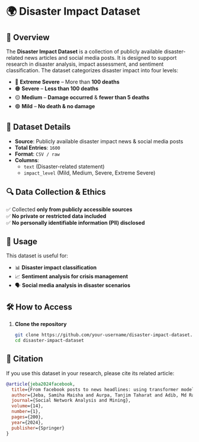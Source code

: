 # 🌍 Disaster Impact Dataset  

## 📌 Overview  
The **Disaster Impact Dataset** is a collection of publicly available disaster-related news articles and social media posts. It is designed to support research in disaster analysis, impact assessment, and sentiment classification. The dataset categorizes disaster impact into four levels:  

- 🔴 **Extreme Severe** – More than **100 deaths**  
- 🟠 **Severe** – **Less than 100 deaths**  
- 🟡 **Medium** – **Damage occurred** & **fewer than 5 deaths**  
- 🟢 **Mild** – **No death & no damage**  

## 📂 Dataset Details  
- **Source**: Publicly available disaster impact news & social media posts  
- **Total Entries**: `1600`  
- **Format**: `CSV / raw`  
- **Columns**:  
  - `text` (Disaster-related statement)  
  - `impact_level` (Mild, Medium, Severe, Extreme Severe)  

## 🔍 Data Collection & Ethics  
✅ Collected **only from publicly accessible sources**  
✅ **No private or restricted data included**  
✅ **No personally identifiable information (PII) disclosed**  

## 🚀 Usage  
This dataset is useful for:  
- 📊 **Disaster impact classification**  
- 📈 **Sentiment analysis for crisis management**  
- 🗣 **Social media analysis in disaster scenarios**

## 🛠 How to Access  

1. **Clone the repository**  
   ```bash
   git clone https://github.com/your-username/disaster-impact-dataset.git
   cd disaster-impact-dataset

## 📜 Citation  
If you use this dataset in your research, please cite its related article:  

```bibtex
@article{jeba2024facebook,
  title={From facebook posts to news headlines: using transformer models to predict post-disaster impact on mass media content},
  author={Jeba, Samiha Maisha and Aurpa, Tanjim Taharat and Adib, Md Rawnak Saif},
  journal={Social Network Analysis and Mining},
  volume={14},
  number={1},
  pages={200},
  year={2024},
  publisher={Springer}
}
